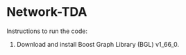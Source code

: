 # Network-TDA
Instructions to run the code:

1) Download and install Boost Graph Library (BGL) v1_66_0.
